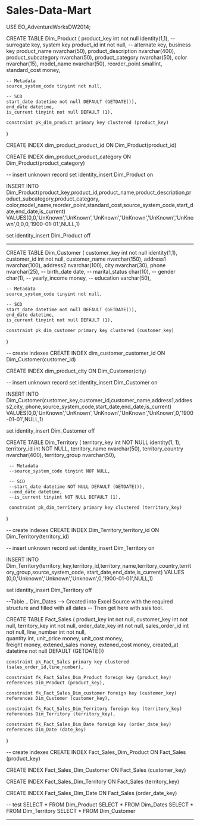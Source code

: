 # Sales-Data-Mart
USE EO_AdventureWorksDW2014;

CREATE TABLE Dim_Product (
	product_key int not null identity(1,1), -- surrogate key, system key
	product_id int not null, -- alternate key, business key
	product_name nvarchar(50),
	product_description nvarchar(400),
	product_subcategory nvarchar(50),
	product_category nvarchar(50),
	color nvarchar(15),
	model_name nvarchar(50),
	reorder_point smallint,
	standard_cost money,

	-- Metadata
	source_system_code tinyint not null,

	-- SCD
	start_date datetime not null DEFAULT (GETDATE()),
	end_date datetime,
	is_current tinyint not null DEFAULT (1),

	constraint pk_dim_product primary key clustered (product_key)
)


CREATE INDEX dim_product_product_id
ON Dim_Product(product_id)

CREATE INDEX dim_product_product_category
ON Dim_Product(product_category)

-- insert unknown record
set identity_insert Dim_Product on

INSERT INTO Dim_Product(product_key,product_id,product_name,product_description,product_subcategory,product_category,
color,model_name,reorder_point,standard_cost,source_system_code,start_date,end_date,is_current)
VALUES(0,0,'UnKnown','UnKnown','UnKnown','UnKnown','UnKnown','UnKnown',0,0,0,'1900-01-01',NULL,1)

set identity_insert Dim_Product off

----------------------------------------------------------------------------------------------------------------------

CREATE TABLE Dim_Customer (
	customer_key int not null identity(1,1),
	customer_id int not null,
	customer_name nvarchar(150),
	address1 nvarchar(100),
	address2 nvarchar(100),
	city nvarchar(30),
	phone nvarchar(25),
	-- birth_date date,
	-- marital_status char(10),
	-- gender char(1),
	-- yearly_income money,
	-- education varchar(50),

	-- Metadata
	source_system_code tinyint not null,

	-- SCD
	start_date datetime not null DEFAULT (GETDATE()),
	end_date datetime,
	is_current tinyint not null DEFAULT (1),

	constraint pk_dim_customer primary key clustered (customer_key)
)

-- create indexes
CREATE INDEX dim_customer_customer_id
ON Dim_Customer(customer_id)

CREATE INDEX dim_product_city
ON Dim_Customer(city)

-- insert unknown record
set identity_insert Dim_Customer on

INSERT INTO Dim_Customer(customer_key,customer_id,customer_name,address1,address2,city,
phone,source_system_code,start_date,end_date,is_current)
VALUES(0,0,'UnKnown','UnKnown','UnKnown','UnKnown','UnKnown',0,'1900-01-01',NULL,1)

set identity_insert Dim_Customer off

CREATE TABLE Dim_Territory
  (
     territory_key int NOT NULL identity(1, 1),
     territory_id int NOT NULL,
     territory_name nvarchar(50),
     territory_country nvarchar(400),
     territory_group nvarchar(50),

	 -- Metadata
     --source_system_code tinyint NOT NULL,

	 -- SCD
     --start_date datetime NOT NULL DEFAULT (GETDATE()),
     --end_date datetime,
     --is_current tinyint NOT NULL DEFAULT (1),

     constraint pk_dim_territory primary key clustered (territory_key)
  )


-- create indexes
CREATE INDEX Dim_Territory_territory_id
ON Dim_Territory(territory_id)

-- insert unknown record
set identity_insert Dim_Territory on

INSERT INTO Dim_Territory(territory_key,territory_id,territory_name,territory_country,territory_group,source_system_code,
start_date,end_date,is_current)
VALUES (0,0,'Unknown','Unknown','Unknown',0,'1900-01-01',NULL,1)

set identity_insert Dim_Territory off

--Table .. Dim_Dates --> Created into Excel Source with the required structure and filled with all dates
-- Then get here with ssis tool.

CREATE TABLE Fact_Sales (
	product_key int not null,
	customer_key int not null,
	territory_key int not null,
	order_date_key int not null,
	sales_order_id int not null,
	line_number int not null,	
	quantity int,
	unit_price money,
	unit_cost money,	
	freight money,
	extened_sales money,
	extened_cost money,
	created_at datetime not null DEFAULT (GETDATE())

	constraint pk_Fact_Sales primary key clustered (sales_order_id,line_number),

	constraint fk_Fact_Sales_Dim_Product foreign key (product_key)
	references Dim_Product (product_key),

	constraint fk_Fact_Sales_Dim_customer foreign key (customer_key)
	references Dim_Customer (customer_key),

	constraint fk_Fact_Sales_Dim_Territory foreign key (territory_key)
	references Dim_Territory (territory_key),

	constraint fk_Fact_Sales_Dim_Date foreign key (order_date_key)
	references Dim_Date (date_key)
)

-- create indexes
CREATE INDEX Fact_Sales_Dim_Product
ON Fact_Sales (product_key)

CREATE INDEX Fact_Sales_Dim_Customer
ON Fact_Sales (customer_key)

CREATE INDEX Fact_Sales_Dim_Territory
ON Fact_Sales (territory_key)

CREATE INDEX Fact_Sales_Dim_Date
ON Fact_Sales (order_date_key)



-- test
SELECT * FROM Dim_Product
SELECT * FROM Dim_Dates
SELECT * FROM Dim_Territory
SELECT * FROM Dim_Customer


---------------------------------------------------------------------------------------------

